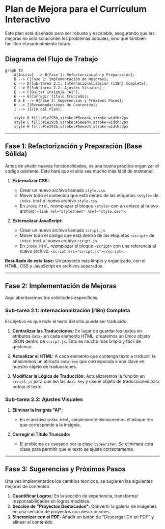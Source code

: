 # Plan de Mejora para el Currículum Interactivo

Este plan está diseñado para ser robusto y escalable, asegurando que las mejoras no solo solucionen los problemas actuales, sino que también faciliten el mantenimiento futuro.

## Diagrama del Flujo de Trabajo

```mermaid
graph TD
    A[Inicio] --> B{Fase 1: Refactorización y Preparación};
    B --> C{Fase 2: Implementación de Mejoras};
    C --> D[Sub-tarea 2.1: Internacionalización (i18n) Completa];
    C --> E[Sub-tarea 2.2: Ajustes Visuales];
    E --> F[Quitar insignia "AI"];
    E --> G[Corregir título truncado];
    D & E --> H{Fase 3: Sugerencias y Próximos Pasos};
    H --> I[Recomendaciones de Contenido];
    I --> J[Fin del Plan];

    style B fill:#1e293b,stroke:#5eead4,stroke-width:2px
    style C fill:#1e293b,stroke:#5eead4,stroke-width:2px
    style H fill:#1e293b,stroke:#5eead4,stroke-width:2px
```

---

## Fase 1: Refactorización y Preparación (Base Sólida)

Antes de añadir nuevas funcionalidades, es una buena práctica organizar el código existente. Esto hará que el sitio sea mucho más fácil de mantener.

1.  **Externalizar CSS:**
    *   Crear un nuevo archivo llamado `style.css`.
    *   Mover todo el contenido que está dentro de las etiquetas `<style>` de `index.html` al nuevo archivo `style.css`.
    *   En `index.html`, reemplazar el bloque `<style>` con un enlace al nuevo archivo: `<link rel="stylesheet" href="style.css">`.

2.  **Externalizar JavaScript:**
    *   Crear un nuevo archivo llamado `script.js`.
    *   Mover todo el código que está dentro de las etiquetas `<script>` de `index.html` al nuevo archivo `script.js`.
    *   En `index.html`, reemplazar el bloque `<script>` con una referencia al nuevo archivo: `<script src="script.js"></script>`.

**Resultado de esta fase:** Un proyecto más limpio y organizado, con el HTML, CSS y JavaScript en archivos separados.

---

## Fase 2: Implementación de Mejoras

Aquí abordaremos tus solicitudes específicas.

### Sub-tarea 2.1: Internacionalización (i18n) Completa

El objetivo es que *todo* el texto del sitio pueda ser traducido.

1.  **Centralizar las Traducciones:** En lugar de guardar los textos en atributos `data-` en cada elemento HTML, crearemos un único objeto JSON dentro de `script.js`. Esto es mucho más limpio y fácil de gestionar.

2.  **Actualizar el HTML:** A cada elemento que contenga texto a traducir, le añadiremos un atributo `data-key` que corresponda a una clave en nuestro objeto de traducciones.

3.  **Modificar la Lógica de Traducción:** Actualizaremos la función en `script.js` para que lea las `data-key` y use el objeto de traducciones para poblar el texto.

### Sub-tarea 2.2: Ajustes Visuales

1.  **Eliminar la Insignia "AI":**
    *   En el archivo `index.html`, simplemente eliminaremos el bloque `div` que corresponde a la insignia.

2.  **Corregir el Título Truncado:**
    *   El problema es causado por la clase `typewriter`. Se eliminará esta clase para permitir que el texto se ajuste correctamente.

---

## Fase 3: Sugerencias y Próximos Pasos

Una vez implementados los cambios técnicos, se sugieren las siguientes mejoras de contenido:

1.  **Cuantificar Logros:** En la sección de experiencia, transformar responsabilidades en logros medibles.
2.  **Sección de "Proyectos Destacados":** Convertir la galería de imágenes en una sección de proyectos con descripciones.
3.  **Sincronizar con el PDF:** Añadir un botón de "Descargar CV en PDF" y alinear el contenido.